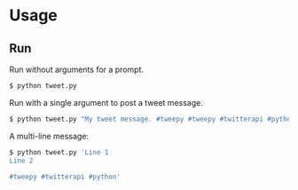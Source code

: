 # Usage

## Run

Run without arguments for a prompt.

```sh
$ python tweet.py
```

Run with a single argument to post a tweet message.

```sh
$ python tweet.py "My tweet message. #tweepy #tweepy #twitterapi #python"
```

A multi-line message:

```sh
$ python tweet.py 'Line 1
Line 2

#tweepy #twitterapi #python'
```
